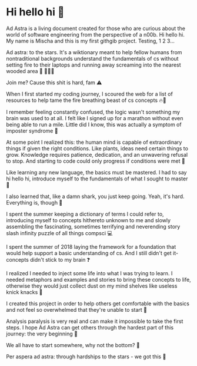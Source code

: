 
# Hi hello hi 🖖 

 Ad Astra is a living document created for those who are curious about the world of software engineering from the perspective of a n00b. Hi hello hi. My name is Mischa and this is my first githgib project. Testing, 1 2 3...

Ad astra: to the stars. It's a wiktionary meant to help fellow humans from nontraditional backgrounds understand the fundamentals of cs without setting fire to their laptops and running away screaming into the nearest wooded area 🌲 🏃🏼‍♀️

Join me? Cause this shit is hard, fam ⚠️

When I first started my coding journey, I scoured the web for a list of resources to help tame the fire breathing beast of cs concepts 🔥🐉

I remember feeling constantly confused, the logic wasn't something my brain was used to at all. I felt like I signed up for a marathon without even being able to run a mile. Little did I know, this was actually a symptom of imposter syndrome 🚫

At some point I realized this: the human mind is capable of extraordinary things if given the right conditions. Like plants, ideas need certain things to grow. Knowledge requires patience, dedication, and an unwavering refusal to stop. And starting to code could only progress if conditions were met 🌱

Like learning any new language, the basics must be mastered. I had to say hi hello hi, introduce myself to the fundamentals of what I sought to master 📖

I also learned that, like a damn shark, you just keep going. Yeah, it's hard. Everything is, though 🦈

I spent the summer keeping a dictionary of terms I could refer to, introducing myself to concepts hithereto unknown to me and slowly assembling the fascinating, sometimes terrifying and neverending story slash infinity puzzle of all things compsci 💻

I spent the summer of 2018 laying the framework for a foundation that would help support a basic understanding of cs. And I still didn't get it- concepts didn't stick to my brain ❓

I realized I needed to inject some life into what I was trying to learn. I needed metaphors and examples and stories to bring these concepts to life, otherwise they would just collect dust on my mind shelves like useless knick knacks 🏺

I created this project in order to help others get comfortable with the basics and not feel so overwhelmed that they're unable to start 🤯

Analysis paralysis is very real and can make it impossible to take the first steps. I hope Ad Astra can get others through the hardest part of this journey: the very beginning 🚦

We all have to start somewhere, why not the bottom? 🍑

Per aspera ad astra: through hardships to the stars - we got this 🌠
